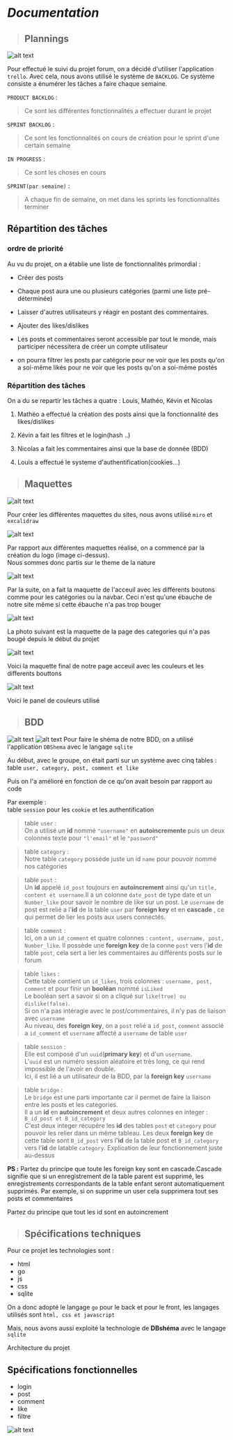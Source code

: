 # _Documentation_

> ## Plannings


![alt text](./img/trello.PNG)

Pour effectué le suivi du projet forum, on a décidé d'utiliser l'application ``trello``.
Avec cela, nous avons utilisé le système de ``BACKLOG``. Ce système consiste a énumérer les tâches a faire chaque semaine.

``PRODUCT BACKLOG`` :
> Ce sont les différentes fonctionnalités a effectuer durant le projet

``SPRINT BACKLOG`` :
> Ce sont les fonctionnalités on cours de création pour le sprint d'une certain semaine

``IN PROGRESS`` :
> Ce sont les choses en cours 

``SPRINT(par semaine)`` : 
> A chaque fin de semaine, on met dans les sprints les fonctionnalités terminer

## Répartition des tâches

### ordre de priorité 

Au vu du projet, on a établie une liste de fonctionnalités primordial :

- Créer des posts

- Chaque post aura une ou plusieurs catégories (parmi une liste pré-déterminée)

- Laisser d'autres utilisateurs y réagir en postant des commentaires.

- Ajouter des likes/dislikes

- Les posts et commentaires seront accessible par tout le monde, mais participer nécessitera de créer un compte utilisateur

- on pourra filtrer les posts par catégorie pour ne voir que les posts qu'on a soi-même likés pour ne voir que les posts qu'on a soi-même postés 


### Répartition des tâches

On a du se repartir les tâches a quatre : Louis, Mathéo, Kévin et Nicolas

1.  Mathéo a effectué la création des posts ainsi que la fonctionnalité des likes/dislikes 

2. Kévin a fait les filtres et le login(hash ..)

3. Nicolas a fait les commentaires ainsi que la base de donnée (BDD)

4. Louis a effectué le systeme d'authentification(cookies...)  


> ## Maquettes

![alt text](./img/miro.PNG)

Pour créer les différentes maquettes du sites, nous avons utilisé ``miro`` et ``excalidraw`` 

![alt text](./img/logo.PNG)

Par rapport aux différentes maquettes réalisé, on a commencé par la création du logo (image ci-dessus).  
Nous sommes donc partis sur le theme de la nature   

![alt text](./img/excaAcceuil.PNG)  

Par la suite, on a fait la maquette de l'acceuil avec les différents boutons comme pour les catégories ou la navbar. Ceci n'est qu'une ébauche de notre site même si cette ébauche n'a pas trop bouger

![alt text](./img/excaCategory.PNG)

La photo suivant est la maquette de la page des categories qui n'a pas bougé depuis le début du projet

![alt text](./img/maquette_colorée.PNG)

Voici la maquette final de notre page acceuil avec les couleurs et les differents bouttons 

![alt text](./img/couleur.PNG)

Voici le panel de couleurs utilisé

> ## BDD
![alt text](./img/premiereBDD.PNG)
![alt text](./img/BDD.PNG)
Pour faire le shéma de notre BDD, on a utilisé l'application ``DBShema`` avec le langage ``sqlite``

Au début, avec le groupe, on était parti sur un système avec cinq tables :
table ``user, category, post, comment et like``

Puis on l'a amélioré en fonction de ce qu'on avait besoin par rapport au code

Par exemple :  
table ``session`` pour les ``cookie`` et les authentification


> table ``user`` :  
On a utilisé un **id** nommé ``"username"`` en **autoincremente** puis un deux colonnes texte pour ``"l'email"`` et le ``"password"``

> table ``category`` :  
Notre table ``category`` posséde juste un id ``name`` pour pouvoir nommé nos catégories

> table ``post`` :  
Un **id** appelé ``id_post`` toujours en **autoincrement** ainsi qu'un ``title, content et username``.Il a un colonne ``date_post`` de type date et un ``Number_like`` pour savoir le nombre de like sur un post. Le ``username`` de post est relié a l'**id** de la table ``user`` par **foreign key** et en **cascade** , ce qui permet de lier les posts aux users connectés.

> table ``comment`` :  
Ici, on a un ``id_comment`` et quatre colonnes : ``content, username, post, Number_like``. Il possède une **foreign key** de la conne ``post`` vers l'**id** de table ``post``, cela sert a lier les commentaires au différents posts sur le forum


> table ``likes`` :  
Cette table contient un ``id_likes``, trois colonnes : ``username, post, comment`` et pour finir un **booléan** nommé ``isLiked``  
Le booléan sert a savoir si on a cliqué sur ``like(true) ou dislike(false)``.  
Si on n'a pas intéragie avec le post/commentaires, il n'y pas de liaison avec ``username``  
Au niveau, des **foreign key**, on a ``post`` relié a ``id_post``, ``comment`` associé a ``id_comment`` et ``username`` affecté a ``username`` de table ``user``

> table ``session`` :  
Elle est composé d'un ``uuid``(**primary key**) et d'un ``username``.  
L'``uuid`` est un numéro session aléatoire et très long, ce qui rend impossible de l'avoir en double.  
Ici, il est lié a un utilisateur de la BDD, par la **foreign key** ``username``

> table ``bridge`` :  
Le ``bridge`` est une parti importante car il permet de faire la liaison entre les posts et les categories.  
Il a un **id** en **autoincrement** et deux autres colonnes en integer : ``B_id_post et B_id_category``  
C'est deux integer récupère les **id** des tables ``post`` et ``category`` pour pouvoir les relier dans un même tableau.
Les deux **foreign key** de cette table sont ``B_id_post`` vers l'**id** de la table post et ``B_id_category`` vers l'**id** de latable ``category``. Explication de leur fonctionnement juste au-dessus

**PS :** Partez du principe que toute les foreign key sont en cascade.Cascade signifie que si un enregistrement de la table parent est supprimé, les enregistrements correspondants de la table enfant seront automatiquement supprimés. 
Par exemple, si on supprime un user cela supprimera tout ses posts et commentaires 

Partez du principe que tout les id sont en autoincrement


> ## Spécifications techniques

Pour ce projet les technologies sont :

* html 
* go 
* js 
* css 
* sqlite 

On a donc adopté le langage ``go`` pour le back et pour le front, les langages utilisés sont ``html, css et javascript``

Mais, nous avons aussi exploité la technologie de **DBshéma** avec le langage ``sqlite``

Architecture du projet

## Spécifications fonctionnelles

* login
* post
* comment
* like
* filtre

![alt text](./img/spéfonctionnel.png)

